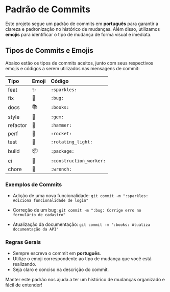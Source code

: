 # Padrão de Commits

Este projeto segue um padrão de commits em **português** para garantir a clareza e padronização no histórico de mudanças. Além disso, utilizamos **emojis** para identificar o tipo de mudança de forma visual e imediata.

## Tipos de Commits e Emojis

Abaixo estão os tipos de commits aceitos, junto com seus respectivos emojis e códigos a serem utilizados nas mensagens de commit:

| Tipo     | Emoji                 | Código                   |
|:---------|:----------------------|:-------------------------|
| feat     | :sparkles:            | `:sparkles:`             |
| fix      | :bug:                 | `:bug:`                  |
| docs     | :books:               | `:books:`                |
| style    | :gem:                 | `:gem:`                  |
| refactor | :hammer:              | `:hammer:`               |
| perf     | :rocket:              | `:rocket:`               |
| test     | :rotating_light:      | `:rotating_light:`       |
| build    | :package:             | `:package:`              |
| ci       | :construction_worker: | `:construction_worker:`  |
| chore    | :wrench:              | `:wrench:`               |

### Exemplos de Commits

- Adição de uma nova funcionalidade:
  `git commit -m ":sparkles: Adiciona funcionalidade de login"`

- Correção de um bug:
  `git commit -m ":bug: Corrige erro no formulário de cadastro"`

- Atualização da documentação:
  `git commit -m ":books: Atualiza documentação da API"`

### Regras Gerais

- Sempre escreva o commit em **português**.
- Utilize o emoji correspondente ao tipo de mudança que você está realizando.
- Seja claro e conciso na descrição do commit.

Manter este padrão nos ajuda a ter um histórico de mudanças organizado e fácil de entender!
